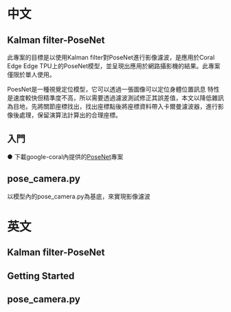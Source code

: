 # **中文**

## Kalman filter-PoseNet
此專案的目標是以使用Kalman filter對PoseNet進行影像濾波，是應用於Coral Edge Edge TPU上的PoseNet模型，並呈現出應用於網路攝影機的結果。此專案僅限於單人使用。

PoesNet是一種視覺定位模型，它可以透過一張圖像可以定位身體位置訊息 特性是速度較快但精準度不高，所以需要透過濾波測試修正其誤差值，本文以降低雜訊為目地，先將關節座標找出，找出座標點後將座標資料帶入卡爾曼濾波器，進行影像後處理，保留演算法計算出的合理座標。

## 入門
● 下載google-coral內提供的[PoseNet](https://github.com/google-coral/project-posenet.git)專案

## pose_camera.py
以模型內的pose_camera.py為基底，來實現影像濾波
















# **英文**

## Kalman filter-PoseNet

## Getting Started

## pose_camera.py
